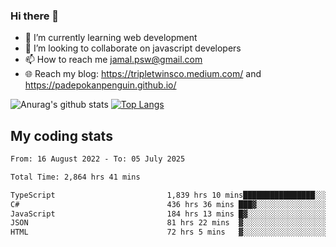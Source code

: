 ### Hi there 👋

<!--
**padepokanpenguin/padepokanpenguin** is a ✨ _special_ ✨ repository because its `README.md` (this file) appears on your GitHub profile.
-->

- 🌱 I’m currently learning  web development
- 👯 I’m looking to collaborate on javascript developers
- 📫 How to reach me jamal.psw@gmail.com
- 🌐 Reach my blog:
   https://tripletwinsco.medium.com/ and
   https://padepokanpenguin.github.io/

![Anurag's github stats](https://github-readme-stats.vercel.app/api?username=padepokanpenguin&count_private=true&disable_animations=false&show_icons=true&theme=default)
[![Top Langs](https://github-readme-stats.vercel.app/api/top-langs/?username=padepokanpenguin&theme=default&layout=compact)](https://github.com/padepokanpenguin)

## My coding stats

<!--START_SECTION:waka-->

```txt
From: 16 August 2022 - To: 05 July 2025

Total Time: 2,864 hrs 41 mins

TypeScript                         1,839 hrs 10 mins████████████████░░░░░░░░░   64.20 %
C#                                 436 hrs 36 mins ███▓░░░░░░░░░░░░░░░░░░░░░   15.24 %
JavaScript                         184 hrs 13 mins █▓░░░░░░░░░░░░░░░░░░░░░░░   06.43 %
JSON                               81 hrs 22 mins  ▓░░░░░░░░░░░░░░░░░░░░░░░░   02.84 %
HTML                               72 hrs 5 mins   ▓░░░░░░░░░░░░░░░░░░░░░░░░   02.52 %
```

<!--END_SECTION:waka-->


